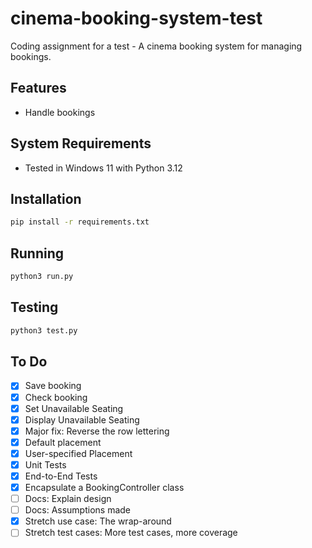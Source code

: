 # cinema-booking-system-test
Coding assignment for a test - A cinema booking system for managing bookings.

## Features

- Handle bookings

## System Requirements

- Tested in Windows 11 with Python 3.12

## Installation

```bash
pip install -r requirements.txt
```

## Running
```bash
python3 run.py
```

## Testing
```bash
python3 test.py
```

## To Do

- [x] Save booking
- [x] Check booking
- [x] Set Unavailable Seating
- [x] Display Unavailable Seating
- [x] Major fix: Reverse the row lettering
- [x] Default placement
- [x] User-specified Placement
- [x] Unit Tests
- [x] End-to-End Tests
- [x] Encapsulate a BookingController class
- [ ] Docs: Explain design
- [ ] Docs: Assumptions made
- [x] Stretch use case: The wrap-around
- [ ] Stretch test cases: More test cases, more coverage